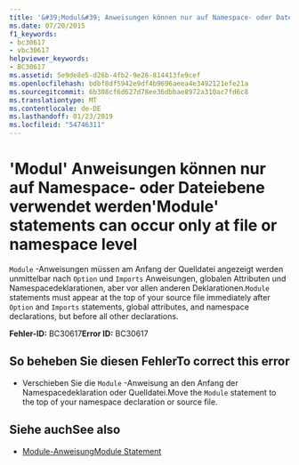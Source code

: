 ```yaml
---
title: '&#39;Modul&#39; Anweisungen können nur auf Namespace- oder Dateiebene verwendet werden'
ms.date: 07/20/2015
f1_keywords:
- bc30617
- vbc30617
helpviewer_keywords:
- BC30617
ms.assetid: 5e9de8e5-d26b-4fb2-9e28-814413fe9cef
ms.openlocfilehash: bdbf8df5942e9df4b9696aeea4e3492121efe21a
ms.sourcegitcommit: 6b308cf6d627d78ee36dbbae8972a310ac7fd6c8
ms.translationtype: MT
ms.contentlocale: de-DE
ms.lasthandoff: 01/23/2019
ms.locfileid: "54746311"
---
```

# <a name="39module39-statements-can-occur-only-at-file-or-namespace-level"></a><span data-ttu-id="fcd66-102">&#39;Modul&#39; Anweisungen können nur auf Namespace- oder Dateiebene verwendet werden</span><span class="sxs-lookup"><span data-stu-id="fcd66-102">&#39;Module&#39; statements can occur only at file or namespace level</span></span>
<span data-ttu-id="fcd66-103">`Module` -Anweisungen müssen am Anfang der Quelldatei angezeigt werden unmittelbar nach `Option` und `Imports` Anweisungen, globalen Attributen und Namespacedeklarationen, aber vor allen anderen Deklarationen.</span><span class="sxs-lookup"><span data-stu-id="fcd66-103">`Module` statements must appear at the top of your source file immediately after `Option` and `Imports` statements, global attributes, and namespace declarations, but before all other declarations.</span></span>  
  
 <span data-ttu-id="fcd66-104">**Fehler-ID:** BC30617</span><span class="sxs-lookup"><span data-stu-id="fcd66-104">**Error ID:** BC30617</span></span>  
  
## <a name="to-correct-this-error"></a><span data-ttu-id="fcd66-105">So beheben Sie diesen Fehler</span><span class="sxs-lookup"><span data-stu-id="fcd66-105">To correct this error</span></span>  
  
-   <span data-ttu-id="fcd66-106">Verschieben Sie die `Module` -Anweisung an den Anfang der Namespacedeklaration oder Quelldatei.</span><span class="sxs-lookup"><span data-stu-id="fcd66-106">Move the `Module` statement to the top of your namespace declaration or source file.</span></span>  
  
## <a name="see-also"></a><span data-ttu-id="fcd66-107">Siehe auch</span><span class="sxs-lookup"><span data-stu-id="fcd66-107">See also</span></span>
- [<span data-ttu-id="fcd66-108">Module-Anweisung</span><span class="sxs-lookup"><span data-stu-id="fcd66-108">Module Statement</span></span>](../../../visual-basic/language-reference/statements/module-statement.md)
